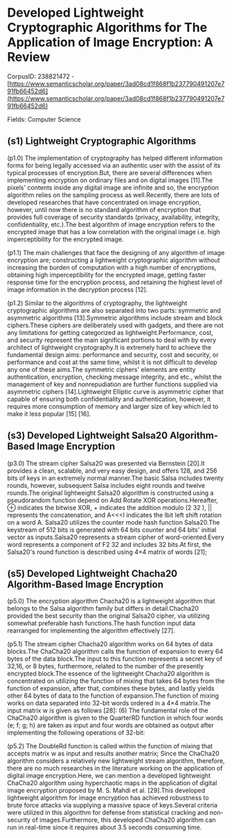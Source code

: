 # Developed Lightweight Cryptographic Algorithms for The Application of Image Encryption: A Review

CorpusID: 238821472 - [https://www.semanticscholar.org/paper/3ad08cd1f868f1b237790491207e791fb66452d6](https://www.semanticscholar.org/paper/3ad08cd1f868f1b237790491207e791fb66452d6)

Fields: Computer Science

## (s1) Lightweight Cryptographic Algorithms
(p1.0) The implementation of cryptography has helped different information forms for being legally accessed via an authentic user with the assist of its typical processes of encryption.But, there are several differences when implementing encryption on ordinary files and on digital images [11].The pixels' contents inside any digital image are infinite and so, the encryption algorithm relies on the sampling process as well.Recently, there are lots of developed researches that have concentrated on image encryption, however, until now there is no standard algorithm of encryption that provides full coverage of security standards (privacy, availability, integrity, confidentiality, etc.).The best algorithm of image encryption refers to the encrypted image that has a low correlation with the original image i.e. high imperceptibility for the encrypted image.

(p1.1) The main challenges that face the designing of any algorithm of image encryption are; constructing a lightweight cryptographic algorithm without increasing the burden of computation with a high number of encryptions, obtaining high imperceptibility for the encrypted image, getting faster response time for the encryption process, and retaining the highest level of image information in the decryption process [12].

(p1.2) Similar to the algorithms of cryptography, the lightweight cryptographic algorithms are also separated into two parts: symmetric and asymmetric algorithms [13].Symmetric algorithms include stream and block ciphers.These ciphers are deliberately used with gadgets, and there are not any limitations for getting categorized as lightweight.Performance, cost, and security represent the main significant portions to deal with by every architect of lightweight cryptography.It is extremely hard to achieve the fundamental design aims: performance and security, cost and security, or performance and cost at the same time, whilst it is not difficult to develop any one of these aims.The symmetric ciphers' elements are entity authentication, encryption, checking message integrity, and etc., whilst the management of key and nonrepudiation are further functions supplied via asymmetric ciphers [14].Lightweight Elliptic curve is asymmetric cipher that capable of ensuring both confidentiality and authentication, however, it requires more consumption of memory and larger size of key which led to make it less popular [15] [16].
## (s3) Developed Lightweight Salsa20 Algorithm-Based Image Encryption
(p3.0) The stream cipher Salsa20 was presented via Bernstein [20].It provides a clean, scalable, and very easy design, and offers 128, and 256 bits of keys in an extremely normal manner.The basic Salsa includes twenty rounds, however, subsequent Salsa includes eight rounds and twelve rounds.The original lightweight Salsa20 algorithm is constructed using a pseudorandom function depend on Add Rotate XOR operations.Hereafter, ⊕ indicates the bitwise XOR, + indicates the addition modulo (2 32 ), || represents the concatenation, and A<<<l indicates the lbit left shift rotation on a word A. Salsa20 utilizes the counter mode hash function Salsa20.The keystream of 512 bits is generated with 64 bits counter and 64 bits' initial vector as inputs.Salsa20 represents a stream cipher of word-oriented.Every word represents a component of F2 32 and includes 32 bits.At first, the Salsa20's round function is described using 4×4 matrix of words [21];
## (s5) Developed Lightweight Chacha20 Algorithm-Based Image Encryption
(p5.0) The encryption algorithm Chacha20 is a lightweight algorithm that belongs to the Salsa algorithm family but differs in detail.Chacha20 provided the best security than the original Salsa20 cipher, via utilizing somewhat preferable hash functions.The hash function input data rearranged for implementing the algorithm effectively [27].

(p5.1) The stream cipher Chacha20 algorithm works on 64 bytes of data blocks.The ChaCha20 algorithm calls the function of expansion to every 64 bytes of the data block.The input to this function represents a secret key of 32,16, or 8 bytes, furthermore, related to the number of the presently encrypted block.The essence of the lightweight Chacha20 algorithm is concentrated on utilizing the function of mixing that takes 64 bytes from the function of expansion, after that, combines these bytes, and lastly yields other 64 bytes of data to the function of expansion.The function of mixing works on data separated into 32-bit words ordered in a 4×4 matrix.The input matrix w is given as follows [28]: (6) The fundamental role of the ChaCha20 algorithm is given to the QuarterRD function in which four words (e; f; g; h) are taken as input and four words are obtained as output after implementing the following operations of 32-bit:

(p5.2) The DoubleRd function is called within the function of mixing that accepts matrix w as input and results another matrix; Since the ChaCha20 algorithm considers a relatively new lightweight stream algorithm, therefore, there are no much researches in the literature working on the application of digital image encryption.Here, we can mention a developed lightweight ChaCha20 algorithm using hyperchaotic maps in the application of digital image encryption proposed by M. S. Mahdi et al. [29].This developed lightweight algorithm for image encryption has achieved robustness to brute force attacks via supplying a massive space of keys.Several criteria were utilized in this algorithm for defense from statistical cracking and non-security of images.Furthermore, this developed ChaCha20 algorithm can run in real-time since it requires about 3.5 seconds consuming time.
